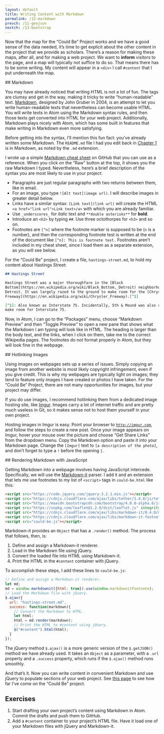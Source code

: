 ```yaml
---
layout: default
title: Writing Content with Markdown
permalink: /12-markdown
prevch: /11-geojson
nextch: /13-bootstrap
---
```


Now that the map for the “Could Be” Project works and we have a good sense of
the data needed, it’s time to get explicit about the other content in the
project that we provide as scholars. There’s a reason for making these maps,
after all, and for making a web project. We want to **inform** visitors to the
page, and a map will typically not suffice to do so. That means there has to
be some writing. My content will appear in a `<div>` I call `#content`
that I put underneath the map.

<section id="markdown">
## Markdown

You may have already noticed that writing HTML is not a lot of fun. The tags
are clumsy and get in the way, making it tricky to write “human-readable”
text. [Markdown](https://daringfireball.net/projects/markdown/), designed by
John Gruber in 2004, is an attempt to let you write human-readable texts that
nevertheless can become usable HTML. You will write texts in Atom using the
Markdown syntax rules, and then those texts get converted into HTML for your
web project. Additionally, Markdown plays nicely with Atom, which has some
built in features that make writing in Markdown even more satisfying.

Before getting into the syntax, I’ll mention this fun fact: you’ve already
written some Markdown. The `README.md` file I had you edit back in [Chapter
1](/1-environment) is in Markdown, as noted by the `.md` extension. 

I wrote up a simple [Markdown cheat
sheet](https://gist.github.com/muziejus/53a24ef58a90599ed8dff18276a9c744) on
GitHub that you can use as a reference. When you click on the “Raw” button at
the top, it shows you the raw Markdown I typed. Nevertheless, here’s a brief
description of the syntax you are most likely to use in your project:

* Paragraphs are just regular paragraphs with two returns between them, like
in email.
* For an image, you type `![Alt text](image url)`. I will describe images in
greater detail below.
* Links have a similar syntax: `[Link text](link url)` will create the HTML
`<a href="link url">Link text</a>` with which you are already familiar.
* Use `_underscores_` for _italic_ text and `**double asterisks**` for **bold**.
* Introduce an `<h2>` by typing `##`. Use three octothorpes for `<h3>` and so
on.
* Footnotes are `[^n]` where the footnote marker is supposed to be (`n` is a
number), and then the corresponding footnote test is written at the end of the
document like `[^n]: This is footnote text.` Footnotes aren’t included in my
cheat sheet, since I load them as a separate extension, as you will see below.

For the “Could Be” project, I create a file, `hastings-street.md`, to hold my
content about Hastings Street:

```markdown
## Hastings Street

Hastings Street was a major thoroughfare in the [Black
Bottom](https://en.wikipedia.org/wiki/Black_Bottom,_Detroit) neighborhood of
Detroit. It was largely razed to the ground to make room for the [Chrysler
Freeway](https://en.wikipedia.org/wiki/Chrysler_Freeway).[^1]

[^1]: Also known as Interstate 75. Incidentally, 5th & Mound was also razed to
make room for Interstate 75.
```

Now, in Atom, I can go to the “Packages” menu, choose “Markdown Preview” and
then “Toggle Preview” to open a new pane that shows what the Markdown I am
typing will look like in HTML. The heading is larger than the body text, and
the links, when I click on them, take me to the correct Wikipedia pages. The
footnotes do not format properly in Atom, but they will look fine in the
webpage.
</section>

<section id="hotlinking-images">
## Hotlinking Images

Using images on webpages sets up a series of issues. Simply copying an image
from another website is most likely copyright infringement, even if you give
credit. This is why my webpages are typically light on images; they tend to
feature only images I have created or photos I have taken. For the “Could Be”
Project, there are not many opportunities for images, but your project may
differ.

If you do use images, I recommend hotlinking them from a dedicated image
hosting site, like [Imgur](http://imgur.com). Images carry a lot of internet
traffic and are pretty much useless in Git, so it makes sense not to host them
yourself in your own project.

Hosting images in Imgur is easy. Point your browser to
[`http://imgur.com`](http://imgur.com), and follow the steps to create a new
post. Once your image appears on Imgur, hover your mouse over the picture and
choose “Get Share Links” from the dropdown menu. Copy the Markdown option and
paste it into your Markdown page. Change the `[Imgur]` text to `[a
description of the photo]`, and don’t forget to type a `!` before the opening
`[`.

</section>
<section id="showdown">
## Rendering Markdown with JavaScript

Getting Markdown into a webpage involves having JavaScript intercede.
Specifically, we will use the
[Markdown-it](https://github.com/markdown-it/markdown-it) parser. I add it and an
extension that lets me use footnotes to my list of `<script>` tags in
`could-be.html` like this:

```html
<script src="https://code.jquery.com/jquery-3.2.1.min.js"></script>
<script src="https://cdnjs.cloudflare.com/ajax/libs/tether/1.4.0/js/tether.min.js" integrity="sha384-DztdAPBWPRXSA/3eYEEUWrWCy7G5KFbe8fFjk5JAIxUYHKkDx6Qin1DkWx51bBrb" crossorigin="anonymous"></script>
<script src="https://maxcdn.bootstrapcdn.com/bootstrap/4.0.0-alpha.6/js/bootstrap.min.js" integrity="sha384-vBWWzlZJ8ea9aCX4pEW3rVHjgjt7zpkNpZk+02D9phzyeVkE+jo0ieGizqPLForn" crossorigin="anonymous"></script>
<script src="https://unpkg.com/leaflet@1.2.0/dist/leaflet.js" integrity="sha512-lInM/apFSqyy1o6s89K4iQUKg6ppXEgsVxT35HbzUupEVRh2Eu9Wdl4tHj7dZO0s1uvplcYGmt3498TtHq+log==" crossorigin=""></script>
<script src="https://cdnjs.cloudflare.com/ajax/libs/markdown-it/8.4.0/markdown-it.min.js"></script>
<script src="https://cdnjs.cloudflare.com/ajax/libs/markdown-it-footnote/3.0.1/markdown-it-footnote.js"></script>
<script src="could-be.js"></script>
```

Markdown-it provides an `Object` that has a `.render()` method. The
process that follows, then, is:

1. Define and assign a Markdown-it renderer.
1. Load in the Markdown file using jQuery.
1. Convert the loaded file into HTML using Markdown-it.
1. Print the HTML in the `#content` container with jQuery.

To accomplish these steps, I add these lines to `could-be.js`:

```javascript
// Define and assign a Markdown-it renderer.
let md;
md = window.markdownit({html: true}).use(window.markdownitFootnote);
// Load the Markdown file with jQuery.
$.ajax({
  url: "hastings-street.md",
  success: function(markdown){
    // Convert the Markdown to HTML.
    let html;
    html = md.render(markdown);
    // Print the HTML to #content using jQuery.
    $("#content").html(html);
  }
});
```

The jQuery method `$.ajax()` is a more generic version of the `$.getJSON()`
method we have already used. It takes an `Object` as a parameter, with a
`.url` property and a `.success` property, which runs if the `$.ajax()` method
runs smoothly. 

And that’s it. Now you can write content in convenient Markdown and use jQuery
to populate sections of your web project. See [this
page](/examples/could-be12.html) to see how far I’ve come on the “Could Be”
project.
</section>

## Exercises

1. Start drafting your own project’s content using Markdown in Atom. Commit
   the drafts and push them to GitHub.
1. Add a `#content` container to your project’s HTML file. Have it load one of
   your Markdown files with jQuery and Markdown-it.
